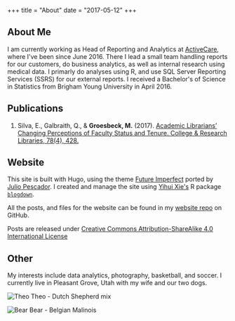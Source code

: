 +++
title = "About"
date = "2017-05-12"
+++

## About Me

I am currently working as Head of Reporting and Analytics at [ActiveCare](http://www.activecare.com/), where I've been since June 2016. There I lead a small team handling reports for our customers, do business analytics, as well as internal research using medical data. I primarly do analyses using R, and use SQL Server Reporting Services (SSRS) for our external reports. I received a Bachelor's of Science in Statistics from Brigham Young University in April 2016. 

## Publications

1. Silva, E., Galbraith, Q., & **Groesbeck, M.** (2017). [Academic Librarians’ Changing Perceptions of Faculty Status and Tenure. College & Research Libraries, 78(4), 428.](http://crl.acrl.org/index.php/crl/article/view/16639/18085) 

## Website

This site is built with Hugo, using the theme [Future Imperfect](http://themes.gohugo.io/future-imperfect/) ported by [Julio Pescador](https://github.com/jpescador). I created and manage the site using [Yihui Xie's](https://yihui.name/) R package [`blogdown`](https://bookdown.org/yihui/blogdown/).

All the posts, and files for the website can be found in my [website repo](https://github.com/mdgbeck/website) on GitHub.

Posts are released under [Creative Commons Attribution-ShareAlike 4.0 International License](https://creativecommons.org/licenses/by-sa/4.0/)

## Other

My interests include data analytics, photography, basketball, and soccer. I currently live in Pleasant Grove, Utah with my wife and our two dogs.

![Theo](/img/main/theo.jpg)
Theo - Dutch Shepherd mix


![Bear](/img/main/bear.jpg)
Bear - Belgian Malinois